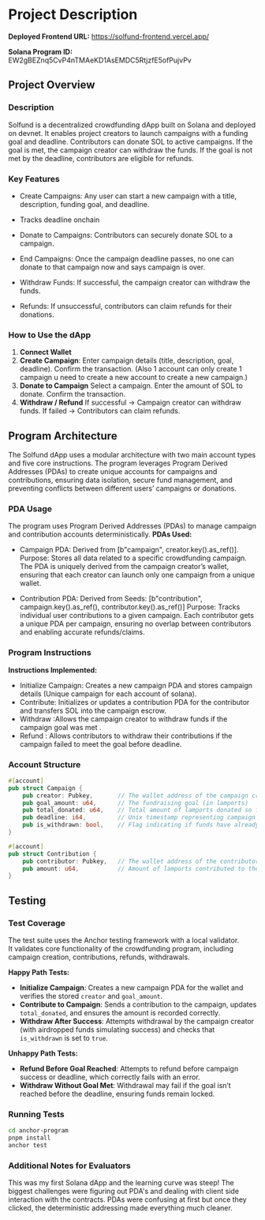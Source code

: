 # Project Description

**Deployed Frontend URL:** https://solfund-frontend.vercel.app/

**Solana Program ID:** EW2gBEZnq5CvP4nTMAeKD1AsEMDC5RtjzfE5ofPujvPv

## Project Overview

### Description
Solfund is a decentralized crowdfunding dApp built on Solana and deployed on devnet. It enables project creators to launch campaigns with a funding goal and deadline. Contributors can donate SOL to active campaigns. If the goal is met, the campaign creator can withdraw the funds. If the goal is not met by the deadline, contributors are eligible for refunds.

### Key Features

- Create Campaigns: Any user can start a new campaign with a title, description, funding goal, and deadline.

- Tracks deadline onchain 

- Donate to Campaigns: Contributors can securely donate SOL to a campaign.

- End Campaigns: Once the campaign deadline passes, no one can donate to that campaign now and says campaign is over.

- Withdraw Funds: If successful, the campaign creator can withdraw the funds.

- Refunds: If unsuccessful, contributors can claim refunds for their donations.
  
### How to Use the dApp

1. **Connect Wallet**
2. **Create Campaign**: Enter campaign details (title, description, goal, deadline). Confirm the transaction. (Also 1 account can only create 1 campaign u need to create a new account to create a new campaign.)
3. **Donate to Campaign** Select a campaign. Enter the amount of SOL to donate. Confirm the transaction.
4. **Withdraw / Refund** If successful → Campaign creator can withdraw funds. If failed → Contributors can claim refunds.

## Program Architecture
The Solfund dApp uses a modular architecture with two main account types and five core instructions. The program leverages Program Derived Addresses (PDAs) to create unique accounts for campaigns and contributions, ensuring data isolation, secure fund management, and preventing conflicts between different users’ campaigns or donations.
### PDA Usage
The program uses Program Derived Addresses (PDAs) to manage campaign and contribution accounts deterministically.
**PDAs Used:**
- Campaign PDA: Derived from [b"campaign", creator.key().as_ref()].
Purpose: Stores all data related to a specific crowdfunding campaign. The PDA is uniquely derived from the campaign creator’s wallet, ensuring that each creator can launch only one campaign from a unique wallet.

- Contribution PDA: Derived from Seeds: [b"contribution", campaign.key().as_ref(), contributor.key().as_ref()]
  Purpose: Tracks individual user contributions to a given campaign. Each contributor gets a unique PDA per campaign, ensuring no overlap between contributors and enabling accurate refunds/claims.

### Program Instructions

**Instructions Implemented:**
- Initialize Campaign: Creates a new campaign PDA and stores campaign details (Unique campaign for each account of solana).
- Contribute: Initializes or updates a contribution PDA for the contributor and transfers SOL into the campaign escrow.
- Withdraw :Allows the campaign creator to withdraw funds if the campaign goal was met .
- Refund : Allows contributors to withdraw their contributions if the campaign failed to meet the goal before deadline.

### Account Structure

```rust
#[account]
pub struct Campaign {
    pub creator: Pubkey,       // The wallet address of the campaign creator
    pub goal_amount: u64,      // The fundraising goal (in lamports)
    pub total_donated: u64,    // Total amount of lamports donated so far
    pub deadline: i64,         // Unix timestamp representing campaign end time
    pub is_withdrawn: bool,    // Flag indicating if funds have already been withdrawn by the creator
}

#[account]
pub struct Contribution {
    pub contributor: Pubkey,   // The wallet address of the contributor
    pub amount: u64,           // Amount of lamports contributed to the campaign
}

```

## Testing

### Test Coverage
The test suite uses the Anchor testing framework with a local validator.  
It validates core functionality of the crowdfunding program, including campaign creation, contributions, refunds, withdrawals.

**Happy Path Tests:**
- **Initialize Campaign**: Creates a new campaign PDA for the wallet and verifies the stored `creator` and `goal_amount`.
- **Contribute to Campaign**: Sends a contribution to the campaign, updates `total_donated`, and ensures the amount is recorded correctly.
- **Withdraw After Success**: Attempts withdrawal by the campaign creator (with airdropped funds simulating success) and checks that `is_withdrawn` is set to `true`.

**Unhappy Path Tests:**
- **Refund Before Goal Reached**: Attempts to refund before campaign success or deadline, which correctly fails with an error.
- **Withdraw Without Goal Met**: Withdrawal may fail if the goal isn’t reached before the deadline, ensuring funds remain locked.

### Running Tests
```bash
cd anchor-program
pnpm install
anchor test
```

### Additional Notes for Evaluators

This was my first Solana dApp and the learning curve was steep! The biggest challenges were figuring out PDA's and dealing with client side interaction with the contracts. PDAs were confusing at first but once they clicked, the deterministic addressing made everything much cleaner.
